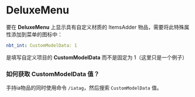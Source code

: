# DeluxeMenu

要在 **DeluxeMenu** 上显示具有自定义材质的 ItemsAdder 物品，需要将此特殊属性添加到菜单的图标中：

```yaml
nbt_int: CustomModelData: 1
```

是填写自定义项目的 **CustomModelData** 而不是固定为 1（这里只是一个例子）

### 如何获取 CustomModelData 值？

手持ia物品的同时使用命令 `/iatag`，然后搜索 `CustomModelData` 值。



